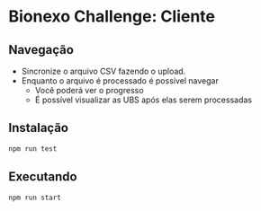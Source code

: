 # Bionexo Challenge: Cliente

## Navegação
* Sincronize o arquivo CSV fazendo o upload.
* Enquanto o arquivo é processado é possível navegar
    * Você poderá ver o progresso
    * É possível visualizar as UBS após elas serem processadas

## Instalação
```bash
npm run test
```

## Executando
```bash
npm run start
```